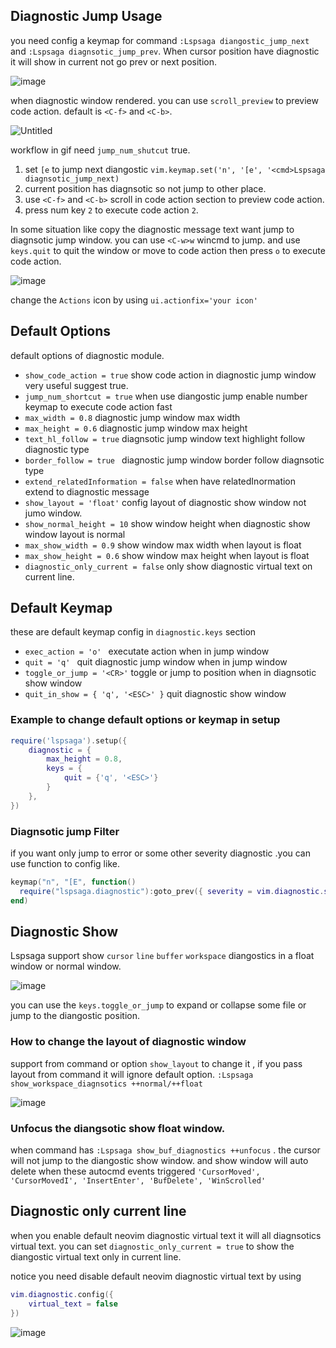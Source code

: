 ## Diagnostic Jump Usage

you need config a keymap for command `:Lspsaga diangostic_jump_next` and `:Lspsaga diagnsotic_jump_prev`.
When cursor position have diagnostic it will show in current not go prev or next position.

![image](https://github.com/nvimdev/lspsaga.nvim/assets/41671631/d88f9d9f-fae1-47ca-94d2-8ef536e4eb7f)

when diagnostic window rendered. you can use `scroll_preview` to preview code action. default is `<C-f>` and `<C-b>`.

![Untitled](https://github.com/nvimdev/lspsaga.nvim/assets/41671631/91d9c0a0-ee1e-4f70-9d6b-08e32fad8b98)

workflow in gif need `jump_num_shutcut` true.

1. set `[e`  to jump next diangostic `vim.keymap.set('n', '[e', '<cmd>Lspsaga diagnsotic_jump_next)`
2. current position has diagnsotic so not jump to other place.
3. use `<C-f>` and `<C-b>` scroll in code action section to preview code action.
4. press num key `2` to execute code action `2`.

In some situation like copy the diagnostic message text want jump to diagnsotic jump window. you can use `<C-w>w` wincmd to jump. and use `keys.quit` to quit the window or move to code action then press `o` to execute code action.

![image](https://github.com/nvimdev/lspsaga.nvim/assets/41671631/ac085c8e-dd6b-4995-8201-c474966abb61)

change the `Actions` icon by using `ui.actionfix='your icon'`

## Default Options

default options of diagnostic module. 

- `show_code_action = true`          show code action in diagnostic jump window very useful suggest true.
- `jump_num_shortcut = true`         when use diangostic jump enable number keymap to execute code action fast
- `max_width = 0.8`                  diagnostic jump window max width
- `max_height = 0.6`                 diagnostic jump window max height
- `text_hl_follow = true`           diagnsotic jump window text highlight follow diagnostic type
- `border_follow = true `           diagnostic jump window border follow diagnsotic type
- `extend_relatedInformation = false` when have relatedInormation extend to diagnostic message
- `show_layout = 'float'`            config layout of diagnostic show window not jumo window.
- `show_normal_height = 10`          show window height when diagnostic show window layout is normal
- `max_show_width = 0.9`            show window max width when layout is float
- `max_show_height = 0.6`           show window max height when layout is float
- `diagnostic_only_current = false`  only show diagnostic virtual text on current line.

## Default Keymap

these are default keymap config in `diagnostic.keys` section

- `exec_action = 'o' `              executate action when in jump window
- `quit = 'q' `                     quit diagnostic jump window when in jump window
- `toggle_or_jump = '<CR>'`         toggle or jump to position when in diagnsotic show window
- `quit_in_show = { 'q', '<ESC>' }` quit diagnostic show window

### Example to change default options or keymap in setup

```lua
require('lspsaga').setup({
    diagnostic = {
        max_height = 0.8,
        keys = {
            quit = {'q', '<ESC>'}
        }
    },
})
```

### Diagnsotic jump Filter

if you want only jump to error or some other severity diagnostic .you can use function to config like.

```lua
keymap("n", "[E", function()
  require("lspsaga.diagnostic"):goto_prev({ severity = vim.diagnostic.severity.ERROR })
end)
```

## Diagnostic Show

Lspsaga support show `cursor` `line` `buffer` `workspace` diangostics in a float window or normal window. 

![image](https://github.com/nvimdev/lspsaga.nvim/assets/41671631/e8e2e3cd-715b-41d4-a526-aa934fe10a80)

you can use the `keys.toggle_or_jump` to expand or collapse some file or jump to the diangostic position.

### How to change the layout of diagnostic window

support from command or option `show_layout` to change it , if you pass layout from command it will ignore default option.
`:Lspsaga show_workspace_diagnsotics ++normal/++float`

![image](https://github.com/nvimdev/lspsaga.nvim/assets/41671631/4ab7dba7-58d3-4d5f-9af9-bba7fd61db95)

### Unfocus the diangsotic show float window.

when command has `:Lspsaga show_buf_diagnostics ++unfocus` . the cursor will not jump to the diangostic show window. and show window will auto delete when these autocmd events triggered `'CursorMoved', 'CursorMovedI', 'InsertEnter', 'BufDelete', 'WinScrolled'`


## Diagnostic  only current line

when you enable default neovim diagnostic virtual text it will all diagnsotics virtual text. you can set `diagnostic_only_current = true` to show the diangostic virtual text only in current line.

notice you need disable default neovim diagnostic virtual text by using

```lua
vim.diagnostic.config({
    virtual_text = false
})
```

![image](https://github.com/nvimdev/lspsaga.nvim/assets/41671631/2a40e1cc-908d-4576-a32d-afcb27800101)